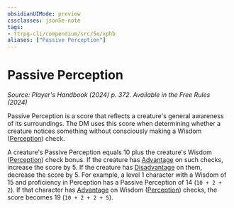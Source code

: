 ```yaml
---
obsidianUIMode: preview
cssclasses: json5e-note
tags:
- ttrpg-cli/compendium/src/5e/xphb
aliases: ["Passive Perception"]
---
```

# Passive Perception
*Source: Player's Handbook (2024) p. 372. Available in the Free Rules (2024)* 

Passive Perception is a score that reflects a creature's general awareness of its surroundings. The DM uses this score when determining whether a creature notices something without consciously making a Wisdom ([Perception](Misc%20Files/CLI/rules/skills.md#Perception)) check.

A creature's Passive Perception equals 10 plus the creature's Wisdom ([Perception](Misc%20Files/CLI/rules/skills.md#Perception)) check bonus. If the creature has [Advantage](Misc%20Files/CLI/rules/variant-rules/advantage-xphb.md) on such checks, increase the score by 5. If the creature has [Disadvantage](Misc%20Files/CLI/rules/variant-rules/disadvantage-xphb.md) on them, decrease the score by 5. For example, a level 1 character with a Wisdom of 15 and proficiency in Perception has a Passive Perception of 14 (`10 + 2 + 2`). If that character has [Advantage](Misc%20Files/CLI/rules/variant-rules/advantage-xphb.md) on Wisdom ([Perception](Misc%20Files/CLI/rules/skills.md#Perception)) checks, the score becomes 19 (`10 + 2 + 2 + 5`).